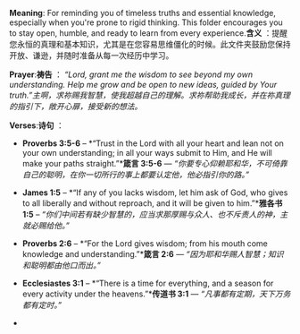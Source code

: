 **Meaning**: For reminding you of timeless truths and essential knowledge, especially when you're prone to rigid thinking. This folder encourages you to stay open, humble, and ready to learn from every experience.**含义** ：提醒您永恒的真理和基本知识，尤其是在您容易思维僵化的时候。此文件夹鼓励您保持开放、谦逊，并随时准备从每一次经历中学习。

**Prayer**:**祷告** ：
 *“Lord, grant me the wisdom to see beyond my own understanding. Help me grow and be open to new ideas, guided by Your truth.”主啊，求祢赐我智慧，使我超越自己的理解。求祢帮助我成长，并在祢真理的指引下，敞开心扉，接受新的想法。*

**Verses**:**诗句** ：

- **Proverbs 3:5-6** – *“Trust in the Lord with all your heart and lean not on your own understanding; in all your ways submit to Him, and He will make your paths straight.”***箴言 3:5-6** — *“你要专心仰赖耶和华，不可倚靠自己的聪明，在你一切所行的事上都要认定他，他必指引你的路。”*
- **James 1:5** – *“If any of you lacks wisdom, let him ask of God, who gives to all liberally and without reproach, and it will be given to him.”***雅各书 1:5** – *“你们中间若有缺少智慧的，应当求那厚赐与众人、也不斥责人的神，主就必赐给他。”*
- **Proverbs 2:6** – *“For the Lord gives wisdom; from his mouth come knowledge and understanding.”***箴言 2:6** — *“因为耶和华赐人智慧；知识和聪明都由他口而出。”*
- **Ecclesiastes 3:1** – *“There is a time for everything, and a season for every activity under the heavens.”***传道书 3:1** — *“凡事都有定期，天下万务都有定时。”*



- 